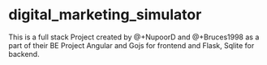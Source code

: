 # digital_marketing_simulator
This is a full stack Project created by @+NupoorD and @+Bruces1998 as a part of their BE Project Angular and Gojs for frontend and Flask, Sqlite for backend.
